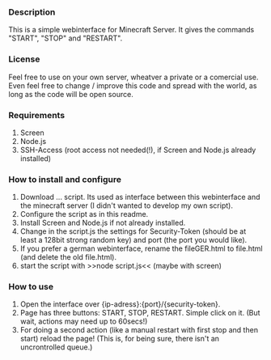 ### Description
This is a simple webinterface for Minecraft Server. It gives the commands "START", "STOP" and "RESTART".

### License
Feel free to use on your own server, wheatver a private or a comercial use. Even feel free to change / improve this code and spread with the world, as long as the code will be open source.

### Requirements
1. Screen
2. Node.js
3. SSH-Access (root access not needed(!), if Screen and Node.js already installed)

### How to install and configure
1. Download ... script. Its used as interface between this webinterface and the minecraft server (I didn't wanted to develop my own script).
2. Configure the script as in this readme.
3. Install Screen and Node.js if not already installed.
4. Change in the script.js the settings for Security-Token (should be at least a 128bit strong random key) and port (the port you would like).
5. If you prefer a german webinterface, rename the fileGER.html to file.html (and delete the old file.html).
6. start the script with >>node script.js<< (maybe with screen)

### How to use
1. Open the interface over {ip-adress}:{port}/{security-token}.
2. Page has three buttons: START, STOP, RESTART. Simple click on it. (But wait, actions may need up to 60secs!)
3. For doing a second action (like a manual restart with first stop and then start) reload the page! (This is, for being sure, there isn't an uncrontrolled queue.)